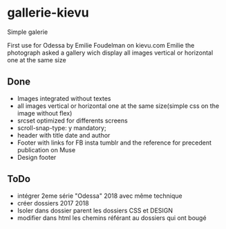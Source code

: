 # gallerie-kievu
Simple galerie

First use for Odessa by Emilie Foudelman on kievu.com
Emilie the photograph asked a gallery wich display all images vertical or horizontal one at the same size
## Done
* Images integrated without textes 
* all images vertical or horizontal one at the same size(simple css on the image without flex)
* srcset optimized for differents screens
* scroll-snap-type: y mandatory;
* header with title date and author
* Footer with links for FB insta tumblr and the reference for precedent publication on Muse
* Design footer

## ToDo

* intégrer 2eme série "Odessa" 2018 avec même technique
* créer dossiers 2017 2018
* Isoler dans dossier parent les dossiers CSS et DESIGN
* modifier dans html les chemins référant au dossiers qui ont bougé

